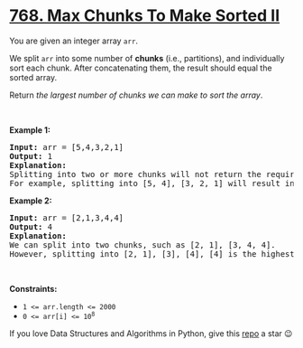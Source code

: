 # [768. Max Chunks To Make Sorted II][title]

<p>You are given an integer array <code>arr</code>.</p>
<p>We split <code>arr</code> into some number of <strong>chunks</strong> (i.e., partitions), and individually sort each chunk. After concatenating them, the result should equal the sorted array.</p>
<p>Return <em>the largest number of chunks we can make to sort the array</em>.</p>
<p> </p>
<p><strong>Example 1:</strong></p>
<pre><strong>Input:</strong> arr = [5,4,3,2,1]
<strong>Output:</strong> 1
<strong>Explanation:</strong>
Splitting into two or more chunks will not return the required result.
For example, splitting into [5, 4], [3, 2, 1] will result in [4, 5, 1, 2, 3], which isn't sorted.
</pre>
<p><strong>Example 2:</strong></p>
<pre><strong>Input:</strong> arr = [2,1,3,4,4]
<strong>Output:</strong> 4
<strong>Explanation:</strong>
We can split into two chunks, such as [2, 1], [3, 4, 4].
However, splitting into [2, 1], [3], [4], [4] is the highest number of chunks possible.
</pre>
<p> </p>
<p><strong>Constraints:</strong></p>
<ul>
<li><code>1 &lt;= arr.length &lt;= 2000</code></li>
<li><code>0 &lt;= arr[i] &lt;= 10<sup>8</sup></code></li>
</ul>


If you love Data Structures and Algorithms in Python, give this [repo][me] a star :wink:

[title]: https://leetcode.com/problems/max-chunks-to-make-sorted-ii
[me]: https://github.com/bumblebee211196/awesome-python-leetcode